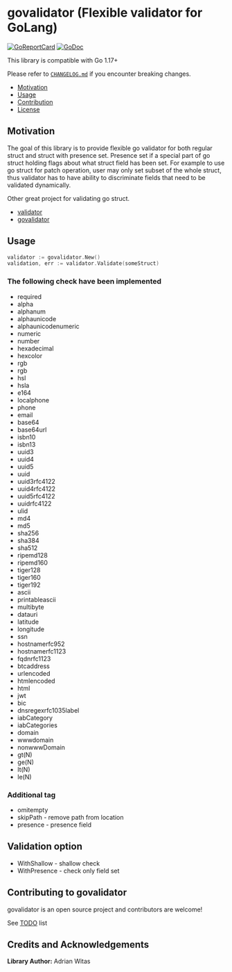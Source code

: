 # govalidator (Flexible validator for GoLang)

[![GoReportCard](https://goreportcard.com/badge/github.com/viant/godiff)](https://goreportcard.com/report/github.com/viant/godiff)
[![GoDoc](https://godoc.org/github.com/viant/godiff?status.svg)](https://godoc.org/github.com/viant/godiff)

This library is compatible with Go 1.17+

Please refer to [`CHANGELOG.md`](CHANGELOG.md) if you encounter breaking changes.

- [Motivation](#motivation)
- [Usage](#usage)
- [Contribution](#contributing-to-govalidator)
- [License](#license)

## Motivation

The goal of this library is to provide flexible go validator for both regular struct and struct with presence set.
Presence set if a special part of go struct holding flags about what struct field has been set.
For example to use go struct for patch operation, user may only set subset of the whole struct,
thus validator has to have ability to discriminate fields that need to be validated dynamically.

Other great project for validating go struct.

- [validator](https://github.com/asaskevich/govalidator)
- [govalidator](https://github.com/asaskevich/govalidator)


## Usage

```go
validator := govalidator.New()
validation, err := validator.Validate(someStruct)
```


### The following check have been implemented

- required
- alpha
- alphanum
- alphaunicode
- alphaunicodenumeric
- numeric
- number
- hexadecimal
- hexcolor
- rgb
- rgb
- hsl
- hsla
- e164
- localphone
- phone
- email
- base64
- base64url
- isbn10
- isbn13
- uuid3
- uuid4
- uuid5
- uuid
- uuid3rfc4122
- uuid4rfc4122
- uuid5rfc4122
- uuidrfc4122
- ulid
- md4
- md5
- sha256
- sha384
- sha512
- ripemd128
- ripemd160
- tiger128
- tiger160
- tiger192
- ascii
- printableascii
- multibyte
- datauri
- latitude
- longitude
- ssn
- hostnamerfc952
- hostnamerfc1123
- fqdnrfc1123
- btcaddress
- urlencoded
- htmlencoded
- html
- jwt
- bic
- dnsregexrfc1035label
- iabCategory
- iabCategories
- domain
- wwwdomain
- nonwwwDomain
- gt(N)
- ge(N)
- lt(N)
- le(N)


### Additional tag
- omitempty
- skipPath - remove path from location
- presence - presence field


## Validation option 
- WithShallow  - shallow check
- WithPresence - check only field set


## Contributing to govalidator

govalidator is an open source project and contributors are welcome!

See [TODO](TODO.md) list

## Credits and Acknowledgements

**Library Author:** Adrian Witas

